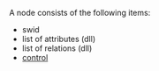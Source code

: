 A node consists of the following items:

- swid
- list of attributes (dll)
- list of relations (dll)
- [control](control)